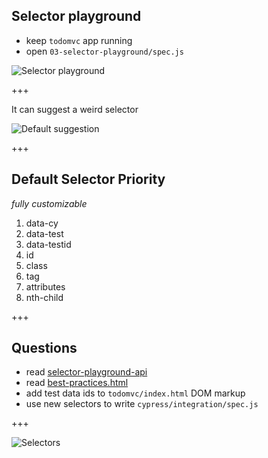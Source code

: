 ## Selector playground

- keep `todomvc` app running
- open `03-selector-playground/spec.js`

![Selector playground](img/selector-playground.png)

+++

It can suggest a weird selector

![Default suggestion](img/default-suggestion.png)

+++

## Default Selector Priority

_fully customizable_

1. data-cy
2. data-test
3. data-testid
4. id
5. class
6. tag
7. attributes
8. nth-child

+++

## Questions

- read [selector-playground-api](https://docs.cypress.io/api/cypress-api/selector-playground-api.html#Arguments)
- read [best-practices.html](https://docs.cypress.io/guides/references/best-practices.html#Selecting-Elements)
- add test data ids to `todomvc/index.html` DOM markup
- use new selectors to write `cypress/integration/spec.js`

+++

![Selectors](img/selectors.png)
